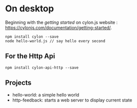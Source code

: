 # On desktop

Beginning with the *getting started* on cylon.js website : https://cylonjs.com/documentation/getting-started/.

    npm install cylon --save
    node hello-world.js // say hello every second


## For the Http Api

    npm install cylon-api-http --save


## Projects

* hello-world: a simple hello world
* http-feedback: starts a web server to display current state
